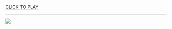 
<a href="https://premium76.site?title=murderer_crazy_games_unblocked&ref=13M">CLICK TO PLAY</a></h3>
<hr>

<a href="https://premium76.site?title=murderer_crazy_games_unblocked&ref=13M"><img src="https://clearcache.store/games.png"></a>


